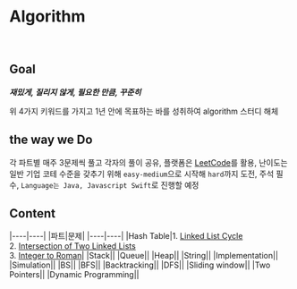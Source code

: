 # Algorithm

<br>

## Goal

___재밌게, 질리지 않게, 필요한 만큼, 꾸준히___

위 4가지 키워드를 가지고 1년 안에 목표하는 바를 성취하여 algorithm 스터디 해체

## the way we Do

각 파트별 매주 3문제씩 풀고 각자의 풀이 공유,
플랫폼은 [LeetCode](https://leetcode.com/problemset/all/)를 활용,
난이도는 일반 기업 코테 수준을 갖추기 위해 `easy-medium`으로 시작해 `hard`까지 도전,
주석 필수,
`Language는 Java, Javascript Swift`로 진행할 예정

## Content

|----|----|
|파트|문제|
|----|----|
|Hash Table|1. [Linked List Cycle](https://leetcode.com/problems/linked-list-cycle/) <br> 2. [Intersection of Two Linked Lists](https://leetcode.com/problems/intersection-of-two-linked-lists/) <br> 3. [Integer to Roman](https://leetcode.com/problems/integer-to-roman/)|
|Stack||
|Queue||
|Heap||
|String||
|Implementation||
|Simulation||
|BS||
|BFS||
|Backtracking||
|DFS||
|Sliding window||
|Two Pointers||
|Dynamic Programming||
